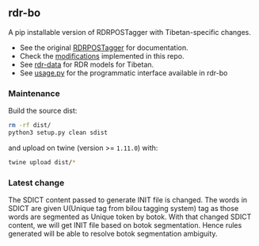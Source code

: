 ## rdr-bo ##

A pip installable version of RDRPOSTagger with Tibetan-specific changes.

 - See the original [RDRPOSTagger](https://github.com/datquocnguyen/RDRPOSTagger) for documentation.
 - Check the [modifications](https://github.com/Esukhia/rdr-bo/blob/master/CHANGELOG.md) implemented in this repo.
 - See [rdr-data](https://github.com/Esukhia/rdr-data) for RDR models for Tibetan.
 - See [usage.py](https://github.com/Esukhia/rdr-bo/blob/master/usage.py) for the programmatic interface available in rdr-bo

### Maintenance

Build the source dist:

```bash
rm -rf dist/
python3 setup.py clean sdist
```

and upload on twine (version >= `1.11.0`) with:

```bash
twine upload dist/*
```

### Latest change
The SDICT content passed to generate INIT file is changed.
The words in SDICT are given U(Unique tag from bilou tagging system) tag as those words are segmented as Unique token by botok.
With that changed SDICT content, we will get INIT file based on botok segmentation. Hence rules generated will be able to resolve botok segmentation ambiguity.